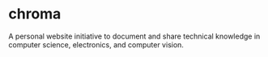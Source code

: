 # chroma

A personal website initiative to document and share technical knowledge in computer science, electronics, and computer vision.
